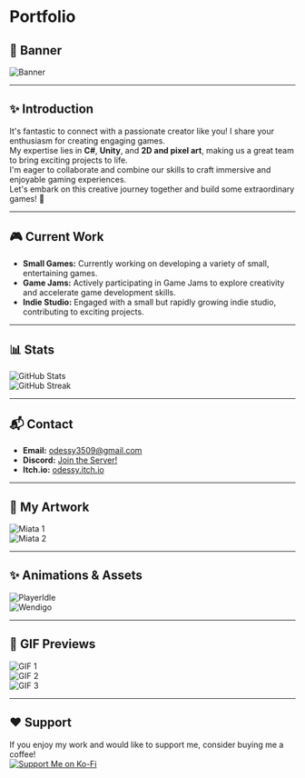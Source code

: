 # Portfolio

## 🌟 Banner
![Banner](https://github.com/odessy3509/odessy3509/assets/137520021/eb6ccd55-9351-4e17-9c3a-ff6d69d6584c)

---

## ✨ Introduction
It's fantastic to connect with a passionate creator like you! I share your enthusiasm for creating engaging games.  
My expertise lies in **C#**, **Unity**, and **2D and pixel art**, making us a great team to bring exciting projects to life.  
I'm eager to collaborate and combine our skills to craft immersive and enjoyable gaming experiences.  
Let's embark on this creative journey together and build some extraordinary games! 🚀

---

## 🎮 Current Work
- **Small Games:** Currently working on developing a variety of small, entertaining games.
- **Game Jams:** Actively participating in Game Jams to explore creativity and accelerate game development skills.
- **Indie Studio:** Engaged with a small but rapidly growing indie studio, contributing to exciting projects.

---

## 📊 Stats
![GitHub Stats](https://github-readme-stats.vercel.app/api?username=odessy3509&show_icons=true&theme=radical)  
![GitHub Streak](https://github-readme-streak-stats.herokuapp.com/?user=odessy3509&theme=radical)

---

## 📬 Contact
- **Email:** [odessy3509@gmail.com](mailto:odessy3509@gmail.com)
- **Discord:** [Join the Server!](https://discord.com/invite/example)
- **Itch.io:** [odessy.itch.io](https://odessy.itch.io)

---

## 🎨 My Artwork
![Miata 1](https://github.com/user-attachments/assets/9b0cc134-15ea-4c76-b2fb-bbacb1b79fde)  
![Miata 2](https://github.com/user-attachments/assets/d6423fcb-55d3-4018-a318-db9633cb1d1e)

---

## ✨ Animations & Assets
![PlayerIdle](https://github.com/odessy3509/odessy3509/assets/137520021/259d3031-bd33-47c2-92ad-b3397c347945)  
![Wendigo](https://github.com/odessy3509/odessy3509/assets/137520021/2906003f-cdfd-4d80-982f-5871e9f6f890)

---

## 🎥 GIF Previews
![GIF 1](https://i.gyazo.com/421be63b9f0484e2b3e091f1a305066f.gif)  
![GIF 2](https://i.gyazo.com/87f5f89b6c8015dc8fb44e504d0a234e.gif)  
![GIF 3](https://i.gyazo.com/9406abee664760b76d9ac888a309dcb6.gif)

---

## ❤️ Support
If you enjoy my work and would like to support me, consider buying me a coffee!  
[![Support Me on Ko-Fi](https://ko-fi.com/img/githubbutton_sm.svg)](https://ko-fi.com/odessy)
